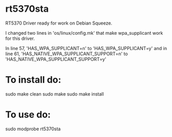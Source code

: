 rt5370sta
=========

RT5370 Driver ready for work on Debian Squeeze.

I changed two lines in 'os/linux/config.mk' that make wpa_supplicant work for this driver.

In line 57, 'HAS_WPA_SUPPLICANT=n' to 'HAS_WPA_SUPPLICANT=y'
and in line 61, 'HAS_NATIVE_WPA_SUPPLICANT_SUPPORT=n' to  'HAS_NATIVE_WPA_SUPPLICANT_SUPPORT=y'

# To install do:

sudo make clean
sudo make
sudo make install

# To use do:

sudo modprobe rt5370sta